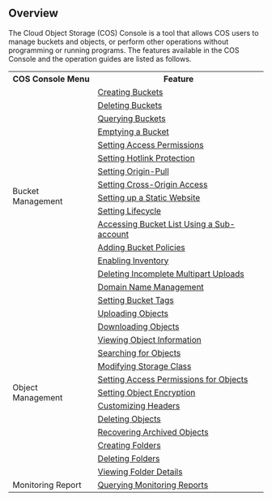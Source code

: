 ## Overview
The Cloud Object Storage (COS) Console is a tool that allows COS users to manage buckets and objects, or perform other operations without programming or running programs. The features available in the COS Console and the operation guides are listed as follows.

<table>
   <tr>
      <th>COS Console Menu</th>
      <th>Feature</th>
   </tr>
   <tr>
      <td rowspan="16">Bucket Management</td>
			<td><a href="https://intl.cloud.tencent.com/document/product/436/13309">Creating Buckets</a></td>
	 </tr>
	 <tr>
     <td><a href="https://intl.cloud.tencent.com/document/product/436/30361">Deleting Buckets</a></td>
   </tr>
   <tr>
      <td><a href="https://intl.cloud.tencent.com/document/product/436/32018">Querying Buckets</a></td>
   </tr>
   <tr>
      <td><a href="https://intl.cloud.tencent.com/document/product/436/30926">Emptying a Bucket</a></td>
   </tr>
   <tr>
      <td><a href="https://intl.cloud.tencent.com/document/product/436/13315">Setting Access Permissions</a></td>
   </tr>
   <tr>
      <td><a href="https://intl.cloud.tencent.com/document/product/436/13319">Setting Hotlink Protection</a></td>
   </tr>
   <tr>
      <td><a href="https://intl.cloud.tencent.com/document/product/436/31508">Setting Origin-Pull</a></td>
   </tr>
   <tr>
      <td><a href="https://intl.cloud.tencent.com/document/product/436/13318">Setting Cross-Origin Access</a></td>
   </tr>
   <tr>
      <td><a href="https://intl.cloud.tencent.com/document/product/436/14984">Setting up a Static Website</a></td>
   </tr>
   <tr>
      <td><a href="https://intl.cloud.tencent.com/document/product/436/14605">Setting Lifecycle</a></td>
   </tr>
   <tr>
      <td><a href="https://intl.cloud.tencent.com/document/product/436/17061">Accessing Bucket List Using a Sub-account</a></td>
   </tr>
	 <tr>
      <td><a href="https://intl.cloud.tencent.com/document/product/436/30927">Adding Bucket Policies</a></td>
   </tr>
	 <tr>
      <td><a href="https://intl.cloud.tencent.com/document/product/436/30624">Enabling Inventory</a></td>
   </tr>
	 <tr>
      <td><a href="https://intl.cloud.tencent.com/document/product/436/31632">Deleting Incomplete Multipart Uploads</a></td>
   </tr>
	 	<tr>
      <td><a href="https://intl.cloud.tencent.com/document/product/436/18424">Domain Name Management</a></td>
   </tr>
	 <tr>
      <td><a href="https://intl.cloud.tencent.com/document/product/436/30928">Setting Bucket Tags</a></td>
   </tr>
   <tr>
      <td rowspan="13">Object Management</td>
      <td><a href="https://intl.cloud.tencent.com/document/product/436/13321">Uploading Objects</a></td>
   </tr>
   <tr>
      <td><a href="https://intl.cloud.tencent.com/document/product/436/13322">Downloading Objects</a></td>
   </tr>
   <tr>
      <td><a href="https://intl.cloud.tencent.com/document/product/436/13326">Viewing Object Information</a></td>
   </tr>
   <tr>
      <td><a href="https://intl.cloud.tencent.com/document/product/436/13325">Searching for Objects</a></td>
   </tr>
   <tr>
      <td><a href="https://intl.cloud.tencent.com/document/product/436/30930">Modifying Storage Class</a></td>
   </tr>
   <tr>
      <td><a href="https://intl.cloud.tencent.com/document/product/436/13327">Setting Access Permissions for Objects</a></td>
   </tr>
	   <tr>
      <td><a href="https://intl.cloud.tencent.com/document/product/436/30929">Setting Object Encryption</a></td>
   </tr>
   <tr>
      <td><a href="https://intl.cloud.tencent.com/document/product/436/13361">Customizing Headers</a></td>
   </tr>
   <tr>
      <td><a href="https://intl.cloud.tencent.com/document/product/436/13323">Deleting Objects</a></td>
   </tr>
	  <tr>
      <td><a href="https://intl.cloud.tencent.com/document/product/436/30961">Recovering Archived Objects</a></td>
   </tr>
   <tr>
      <td><a href="https://intl.cloud.tencent.com/document/product/436/13329">Creating Folders</a></td>
   </tr>
   <tr>
      <td><a href="https://intl.cloud.tencent.com/document/product/436/13330">Deleting Folders</a></td>
   </tr>
   <tr>
      <td><a href="https://intl.cloud.tencent.com/document/product/436/31633">Viewing Folder Details</a></td>
   </tr>
   <tr>
      <td>Monitoring Report</td>
      <td><a href="https://intl.cloud.tencent.com/document/product/436/31634">Querying Monitoring Reports</a></td>
   </tr>
</table>


